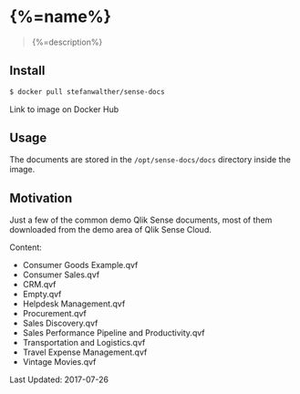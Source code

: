 # {%=name%}

> {%=description%}

## Install

```sh
$ docker pull stefanwalther/sense-docs
```

Link to image on Docker Hub

## Usage

The documents are stored in the `/opt/sense-docs/docs` directory inside the image.

## Motivation

Just a few of the common demo Qlik Sense documents, most of them downloaded from the demo area of Qlik Sense Cloud.

Content:

- Consumer Goods Example.qvf
- Consumer Sales.qvf
- CRM.qvf
- Empty.qvf
- Helpdesk Management.qvf
- Procurement.qvf
- Sales Discovery.qvf
- Sales Performance Pipeline and Productivity.qvf
- Transportation and Logistics.qvf
- Travel Expense Management.qvf
- Vintage Movies.qvf

Last Updated: 2017-07-26
